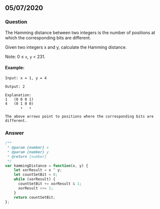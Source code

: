## 05/07/2020

### Question

The Hamming distance between two integers is the number of positions at which the corresponding bits are different.

Given two integers x and y, calculate the Hamming distance.

Note:
0 ≤ `x`, `y` < 231.

#### Example:
```
Input: x = 1, y = 4

Output: 2

Explanation:
1   (0 0 0 1)
4   (0 1 0 0)
       ↑   ↑

The above arrows point to positions where the corresponding bits are different.
```
### Answer

```javascript
/**
 * @param {number} x
 * @param {number} y
 * @return {number}
 */
var hammingDistance = function(x, y) {
    let xorResult = x ^ y;
    let countSetBit = 0; 
    while (xorResult) { 
      countSetBit += xorResult & 1; 
      xorResult >>= 1; 
    }
    return countSetBit; 
};
```
